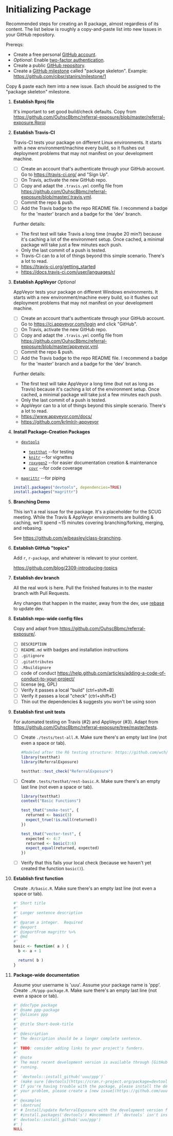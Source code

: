 Initializing Package
=============================================

Recommended steps for creating an R package, almost regardless of its content.  The list below is roughly a copy-and-paste list into new Issues in your GitHub repository.

Prereqs:
* Create a free personal [GitHub account](https://github.com/join).
* *Optional*: Enable [two-factor authentication](https://help.github.com/articles/about-two-factor-authentication/).
* Create a public [GitHub repository](https://help.github.com/articles/create-a-repo/).
* Create a [GitHub milestone](https://help.github.com/articles/creating-and-editing-milestones-for-issues-and-pull-requests/) called "package skeleton".  Example: https://github.com/cibsr/stanirs/milestone/1

Copy & paste each item into a new issue.  Each should be assigned to the "package skeleton" milestone.

1. **Establish Rproj file**

    It's important to set good build/check defaults. Copy from https://github.com/OuhscBbmc/referral-exposure/blob/master/referral-exposure.Rproj

1. **Establish Travis-CI**

    Travis-CI tests your package on different Linux environments.  It starts with a new environment/machine every build, so it flushes out deployment problems that may not manifest on your development machine.

    - [ ] Create an account that's authenticate through your GitHub account.  Go to https://travis-ci.org/ and "Sign Up".
    - [ ] On Travis, activate the new GitHub repo.
    - [ ] Copy and adapt the `.travis.yml` config file from https://github.com/OuhscBbmc/referral-exposure/blob/master/.travis.yml.
    - [ ] Commit the repo & push.
    - [ ] Add the Travis badge to the repo README file.  I recommend a badge for the 'master' branch and a badge for the 'dev' branch.

    Further details:
      * The first test will take Travis a long time (maybe 20 min?) because it's caching a lot of the environment setup.  Once cached, a minimal package will take just a few minutes each push.
      * Only the last commit of a push is tested.
      * Travis-CI can to a lot of things beyond this simple scenario.  There's a lot to read.
      * https://travis-ci.org/getting_started
      * https://docs.travis-ci.com/user/languages/r/

1. **Establish AppVeyor** *Optional*

    AppVeyor tests your package on different Windows environments.  It starts with a new environment/machine every build, so it flushes out deployment problems that may not manifest on your development machine.

    - [ ] Create an account that's authenticate through your GitHub account.  Go to https://ci.appveyor.com/login and click "GitHub".
    - [ ] On Travis, activate the new GitHub repo.
    - [ ] Copy and adapt the `.travis.yml` config file from https://github.com/OuhscBbmc/referral-exposure/blob/master/appveyor.yml.
    - [ ] Commit the repo & push.
    - [ ] Add the Travis badge to the repo README file.  I recommend a badge for the 'master' branch and a badge for the 'dev' branch.

    Further details:
    * The first test will take AppVeyor a long time (but not as long as Travis) because it's caching a lot of the environment setup.  Once cached, a minimal package will take just a few minutes each push.
    * Only the last commit of a push is tested.
    * AppVeyor can to a lot of things beyond this simple scenario.  There's a lot to read.
    * https://www.appveyor.com/docs/
    * https://github.com/krlmlr/r-appveyor

1.  **Install Package-Creation Packages**
    * [`devtools`](https://CRAN.R-project.org/package=devtools)
        * [`testthat`](https://CRAN.R-project.org/package=testthat) --for testing
        * [`knitr`](https://CRAN.R-project.org/package=knitr)  --for vignettes
        * [`roxygen2`](https://CRAN.R-project.org/package=roxygen2)  --for easier documentation creation & maintenance
        * [`covr`](https://CRAN.R-project.org/package=covr)  --for code coverage

    * [`magrittr`](https://CRAN.R-project.org/package=magrittr)  --for piping

    ```r
    install.packages("devtools", dependencies=TRUE)
    install.packages("magrittr")
    ```

1. **Branching Demo**

    This isn't a real issue for the package.  It's a placeholder for the SCUG meeting.  While the Travis & AppVeyor environments are building & caching, we'll spend ~15 minutes covering branching/forking, merging, and rebasing.

    See https://github.com/wibeasley/class-branching.

1. **Establish GitHub "topics"**

    Add `r`, `r-package`, and whatever is relevant to your content.

    https://github.com/blog/2309-introducing-topics

1. **Establish dev branch**

    All the real work is here. Pull the finished features in to the master branch with Pull Requests.

    Any changes that happen in the master, away from the dev, use [rebase](https://help.github.com/articles/about-git-rebase/) to update dev.

1. **Establish repo-wide config files**

    Copy and adapt from https://github.com/OuhscBbmc/referral-exposure/.

    - [ ] `DESCRIPTION`
    - [ ] `README.md` with badges and installation instructions
    - [ ] `.gitignore`
    - [ ] `.gitattributes`
    - [ ] `.Rbuildignore`
    - [ ] code of conduct https://help.github.com/articles/adding-a-code-of-conduct-to-your-project/
    - [ ] license (eg, GPL)
    - [ ] Verify it passes a local "build" (ctrl+shift+B)
    - [ ] Verify it passes a local "check" (ctrl+shift+E)
    - [ ] Thin out the dependencies & suggests you won't be using soon

1. **Establish first unit tests**

    For automated testing on Travis (#2) and AppVeyor (#3).  Adapt from https://github.com/OuhscBbmc/referral-exposure/tree/master/tests.

    - [ ] Create `./tests/test-all.R`.  Make sure there's an empty last line (not even a space or tab).

        ```r
        #Modeled after the R6 testing structure: https://github.com/wch/R6/blob/master/tests/testthat.R
        library(testthat)
        library(ReferralExposure)

        testthat::test_check("ReferralExposure")

        ```        

    - [ ] Create `.tests/testhat/rest-basic.R`.  Make sure there's an empty last line (not even a space or tab).

        ```r
        library(testthat)
        context("Basic Functions")

        test_that("smoke-test", {
          returned <- basic(3)
          expect_true(!is.null(returned))
        })

        test_that("vector-test", {
          expected <- 4:7
          returned <- basic(3:6)
          expect_equal(returned, expected)
        })

        ```

    - [ ] Verify that this fails your local check (because we haven't yet created the function `basic()`).

1. **Establish first function**

    Create `.R/basic.R`.  Make sure there's an empty last line (not even a space or tab).

    ```r
    #' Short title
    #'
    #' Longer sentence description
    #'
    #' @param a integer.  Required
    #' @export
    #' @importFrom magrittr %>%
    #' @md
    #'
    basic <- function( a ) {
      b <- a + 1

      return( b )
    }

    ```

1. **Package-wide documentation**

    Assume your username is 'uuu'.  Assume your package name is 'ppp'.  Create `./R/ppp-package.R`.  Make sure there's an empty last line (not even a space or tab).

    ```r
    #' @docType package
    #' @name ppp-package
    #' @aliases ppp
    #'
    #' @title Short-book-title
    #'
    #' @description
    #' The description should be a longer complete sentence.
    #'
    #' TODO: consider adding links to your project's funders.
    #'
    #' @note
    #' The most recent development version is available through [GitHub](https://github.com/uuu/ppp) by
    #' running.
    #'
    #' `devtools::install_github('uuu/ppp')`
    #' (make sure [devtools](https://cran.r-project.org/package=devtools) is already installed).
    #' If you're having trouble with the package, please install the development version.  If this doesn't solve
    #' your problem, please create a [new issue](https://github.com/uuu/ppp/issues), or email uuu.
    #'
    #' @examples
    #' \dontrun{
    #' # Install/update ReferralExposure with the development version from GitHub
    #' #install.packages('devtools') #Uncomment if `devtools` isn't installed already.
    #' devtools::install_github('uuu/ppp')
    #' }
    NULL
    ```
